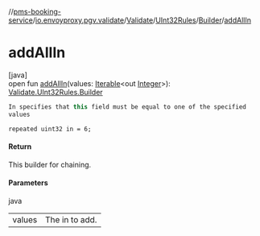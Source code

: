 //[pms-booking-service](../../../../../index.md)/[io.envoyproxy.pgv.validate](../../../index.md)/[Validate](../../index.md)/[UInt32Rules](../index.md)/[Builder](index.md)/[addAllIn](add-all-in.md)

# addAllIn

[java]\
open fun [addAllIn](add-all-in.md)(values: [Iterable](https://docs.oracle.com/en/java/javase/23/docs/api/java.base/java/lang/Iterable.html)&lt;out [Integer](https://docs.oracle.com/en/java/javase/23/docs/api/java.base/java/lang/Integer.html)&gt;): [Validate.UInt32Rules.Builder](index.md)

```kotlin
In specifies that this field must be equal to one of the specified
values

```
`repeated uint32 in = 6;`

#### Return

This builder for chaining.

#### Parameters

java

| | |
|---|---|
| values | The in to add. |
